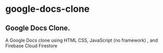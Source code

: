 # google-docs-clone

## Google Docs Clone.

A Google Docs clone using HTML CSS, JavaScript (no framework) , and Firebase Cloud Firestore
